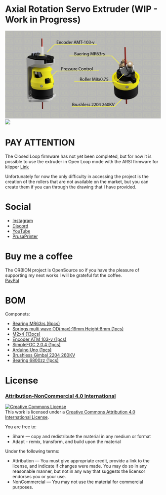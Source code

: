 # Axial Rotation Servo Extruder (WIP - Work in Progress)


![](IMG/main.png)
![](IMG/orbion_stl_map.png)


# PAY ATTENTION

The Closed Loop firmware has not yet been completed, 
but for now it is possible to use the extruder in Open Loop mode with the ARSI firmware for klipper
[Link](https://github.com/arsi-apli/BLDC_Klipper_doc)

Unfortunately for now the only difficulty in accessing the project is the creation of the rollers that are not available on the market, 
but you can create them if you can through the drawing that I have provided.


# Social

- [Instagram](https://www.instagram.com/faq_t0tum/)
- [Discord](https://discord.gg/tgut7grRTV)
- [YouTube](https://www.youtube.com/channel/UCHJ_528ZI0BcSU-QA8kIJlg)
- [PrusaPrinter](https://www.prusaprinters.org/social/218145-faqtotum/about)

# Buy me a coffee

The ORBION project is OpenSource so if you have the pleasure of supporting my next works I will be grateful fot the coffee.  
[PayPal](https://www.paypal.me/MattiaRusso308?locale.x=it_IT)


# BOM

Componets:

- [Bearing MR63rs (6pcs)]()
- [Springs multi wave OD(max):19mm Height:8mm (1pcs)]()
- [M2x4 (13pcs)]()
- [Encoder ATM 103-v (1pcs)]()
- [SimpleFOC 2.0.4 (1pcs)]()
- [Arduino Uno (1pcs)]()
- [Brushless Gimbal 2204 260KV]()
- [Bearing 6800zz (1pcs)]() 


# License 
### [Attribution-NonCommercial 4.0 International](https://creativecommons.org/licenses/by-nc-nd/4.0/)
<a rel="license" href="http://creativecommons.org/licenses/by/4.0/"><img alt="Creative Commons License" style="border-width:0" src="https://i.creativecommons.org/l/by/4.0/88x31.png" /></a><br />This work is licensed under a <a rel="license" href="http://creativecommons.org/licenses/by/4.0/">Creative Commons Attribution 4.0 International License</a>.

You are free to:
- Share — copy and redistribute the material in any medium or format
- Adapt - remix, transform, and build upon the material


Under the following terms:
- Attribution —  You must give appropriate credit, provide a link to the license, and indicate if changes were made. You may do so in any reasonable manner, but not in any way that suggests the licensor endorses you or your use.
- NonCommercial — You may not use the material for commercial purposes.

